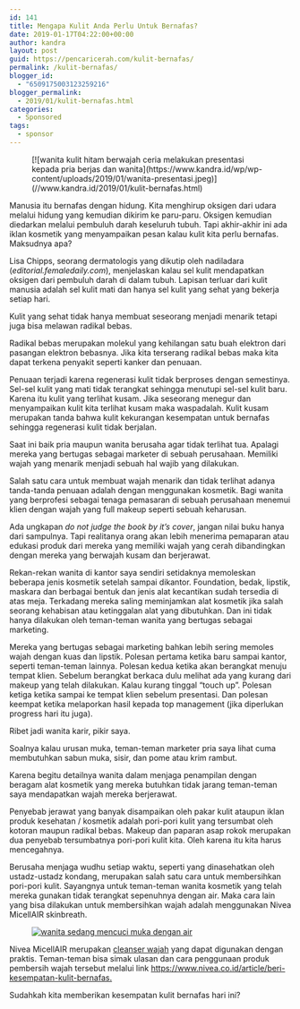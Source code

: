 ```yaml
---
id: 141
title: Mengapa Kulit Anda Perlu Untuk Bernafas?
date: 2019-01-17T04:22:00+00:00
author: kandra
layout: post
guid: https://pencaricerah.com/kulit-bernafas/
permalink: /kulit-bernafas/
blogger_id:
  - "6509175003123259216"
blogger_permalink:
  - 2019/01/kulit-bernafas.html
categories:
  - Sponsored
tags:
  - sponsor
---
```

<figure class="wp-block-image">[![wanita kulit hitam berwajah ceria melakukan presentasi kepada pria berjas dan wanita](https://www.kandra.id/wp/wp-content/uploads/2019/01/wanita-presentasi.jpeg)](//www.kandra.id/2019/01/kulit-bernafas.html)</figure> 

<p class="has-large-font-size">
  Manusia itu bernafas dengan hidung. Kita menghirup oksigen dari udara melalui hidung yang kemudian dikirim ke paru-paru. Oksigen kemudian diedarkan melalui pembuluh darah keseluruh tubuh. Tapi akhir-akhir ini ada iklan kosmetik yang menyampaikan pesan kalau kulit kita perlu bernafas. Maksudnya apa?
</p>

<p class="has-large-font-size">
  Lisa Chipps, seorang dermatologis yang dikutip oleh nadiladara (<em>editorial.femaledaily.com</em>), menjelaskan kalau sel kulit mendapatkan oksigen dari pembuluh darah di dalam tubuh. Lapisan terluar dari kulit manusia adalah sel kulit mati dan hanya sel kulit yang sehat yang bekerja setiap hari.
</p>

<p class="has-large-font-size">
  Kulit yang sehat tidak hanya membuat seseorang menjadi menarik tetapi juga bisa melawan radikal bebas.
</p>

<p class="has-large-font-size">
  Radikal bebas merupakan molekul yang kehilangan satu buah elektron dari pasangan elektron bebasnya. Jika kita terserang radikal bebas maka kita dapat terkena penyakit seperti kanker dan penuaan.
</p>

<p class="has-large-font-size">
  Penuaan terjadi karena regenerasi kulit tidak berproses dengan semestinya. Sel-sel kulit yang mati tidak terangkat sehingga menutupi sel-sel kulit baru. Karena itu kulit yang terlihat kusam. Jika seseorang menegur dan menyampaikan kulit kita terlihat kusam maka waspadalah. Kulit kusam merupakan tanda bahwa kulit kekurangan kesempatan untuk bernafas sehingga regenerasi kulit tidak berjalan.
</p>

<p class="has-large-font-size">
  Saat ini baik pria maupun wanita berusaha agar tidak terlihat tua. Apalagi mereka yang bertugas sebagai marketer di sebuah perusahaan. Memiliki wajah yang menarik menjadi sebuah hal wajib yang dilakukan.
</p>

<p class="has-large-font-size">
  Salah satu cara untuk membuat wajah menarik dan tidak terlihat adanya tanda-tanda penuaan adalah dengan menggunakan kosmetik. Bagi wanita yang berprofesi sebagai tenaga pemasaran di sebuah perusahaan menemui klien dengan wajah yang full makeup seperti sebuah keharusan.
</p>

<p class="has-large-font-size">
  Ada ungkapan <em>do not judge the book by it’s cover</em>, jangan nilai buku hanya dari sampulnya. Tapi realitanya orang akan lebih menerima pemaparan atau edukasi produk dari mereka yang memiliki wajah yang cerah dibandingkan dengan mereka yang berwajah kusam dan berjerawat.
</p>

<p class="has-large-font-size">
  Rekan-rekan wanita di kantor saya sendiri setidaknya memoleskan beberapa jenis kosmetik setelah sampai dikantor. Foundation, bedak, lipstik, maskara dan berbagai bentuk dan jenis alat kecantikan sudah tersedia di atas meja. Terkadang mereka saling meminjamkan alat kosmetik jika salah seorang kehabisan atau ketinggalan alat yang dibutuhkan. Dan ini tidak hanya dilakukan oleh teman-teman wanita yang bertugas sebagai marketing.
</p>

<p class="has-large-font-size">
  Mereka yang bertugas sebagai marketing bahkan lebih sering memoles wajah dengan kuas dan lipstik. Polesan pertama ketika baru sampai kantor, seperti teman-teman lainnya. Polesan kedua ketika akan berangkat menuju tempat klien. Sebelum berangkat berkaca dulu melihat ada yang kurang dari makeup yang telah dilakukan. Kalau kurang tinggal “touch up”. Polesan ketiga ketika sampai ke tempat klien sebelum presentasi. Dan polesan keempat ketika melaporkan hasil kepada top management (jika diperlukan progress hari itu juga).
</p>

<p class="has-large-font-size">
  Ribet jadi wanita karir, pikir saya.
</p>

<p class="has-large-font-size">
  Soalnya kalau urusan muka, teman-teman marketer pria saya lihat cuma membutuhkan sabun muka, sisir, dan pome atau krim rambut.
</p>

<p class="has-large-font-size">
  Karena begitu detailnya wanita dalam menjaga penampilan dengan beragam alat kosmetik yang mereka butuhkan tidak jarang teman-teman saya mendapatkan wajah mereka berjerawat.
</p>

<p class="has-large-font-size">
  Penyebab jerawat yang banyak disampaikan oleh pakar kulit ataupun iklan produk kesehatan / kosmetik adalah pori-pori kulit yang tersumbat oleh kotoran maupun radikal bebas. Makeup dan paparan asap rokok merupakan dua penyebab tersumbatnya pori-pori kulit kita. Oleh karena itu kita harus mencegahnya.
</p>

<p class="has-large-font-size">
  Berusaha menjaga wudhu setiap waktu, seperti yang dinasehatkan oleh ustadz-ustadz kondang, merupakan salah satu cara untuk membersihkan pori-pori kulit. Sayangnya untuk teman-teman wanita kosmetik yang telah mereka gunakan tidak terangkat sepenuhnya dengan air. Maka cara lain yang bisa dilakukan untuk membersihkan wajah adalah menggunakan Nivea MicellAIR skinbreath.
</p><figure class="wp-block-image">

[![wanita sedang mencuci muka dengan air](https://4.bp.blogspot.com/-iyXqEubSw2I/XEACkHrvu7I/AAAAAAAAG0M/AKay6jM8c-gf4YumIDpUyWJYhcfuz6evgCLcBGAs/s1600/nivea-beri-kesempatan-kulitmu-untuk-bernafas-body1.jpg)](//www.kandra.id/2019/01/kulit-bernafas.html)</figure> 

<p class="has-large-font-size">
  Nivea MicellAIR merupakan <a href="https://www.nivea.co.id/article/face/dynamic-duo-untuk-wajah-bersih-dari-make-up" target="_blank" rel="noopener noreferrer">cleanser wajah</a> yang dapat digunakan dengan praktis. Teman-teman bisa simak ulasan dan cara penggunaan produk pembersih wajah tersebut melalui link <a href="https://www.nivea.co.id/article/beri-kesempatan-kulit-bernafas" target="_blank" rel="noopener noreferrer">https://www.nivea.co.id/article/beri-kesempatan-kulit-bernafas.</a>
</p>

<p class="has-large-font-size">
  Sudahkah kita memberikan kesempatan kulit bernafas hari ini?
</p>